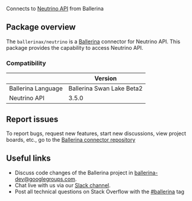 Connects to [Neutrino API](https://www.neutrinoapi.com/api/api-basics/) from Ballerina

## Package overview
The `ballerinax/neutrino` is a [Ballerina](https://ballerina.io/) connector for Neutrino API.
This package provides the capability to access Neutrino API.

### Compatibility
|                               | Version                         |
|-------------------------------|---------------------------------|
| Ballerina Language            | Ballerina Swan Lake Beta2       | 
| Neutrino API                  | 3.5.0                           |

## Report issues
To report bugs, request new features, start new discussions, view project boards, etc., go to the [Ballerina connector repository](https://github.com/ballerina-platform/ballerinax-openapi-connectors)

## Useful links
- Discuss code changes of the Ballerina project in [ballerina-dev@googlegroups.com](mailto:ballerina-dev@googlegroups.com).
- Chat live with us via our [Slack channel](https://ballerina.io/community/slack/).
- Post all technical questions on Stack Overflow with the [#ballerina](https://stackoverflow.com/questions/tagged/ballerina) tag
